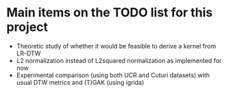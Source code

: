 # Main items on the TODO list for this project

* Theoretic study of whether it would be feasible to derive a kernel from LR-DTW
* L2 normalization instead of L2squared normalization as implemented for now
* Experimental comparison (using both UCR and Cuturi datasets) with usual DTW metrics and (T)GAK (using igrida)
